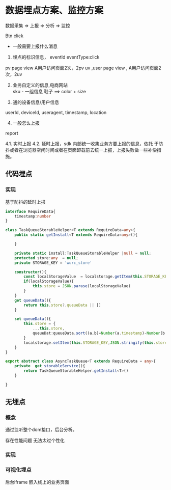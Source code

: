 # 数据埋点方案、监控方案



数据采集  => 上报 => 分析 => 监控

Btn click  

* 一般需要上报什么消息
1. 埋点的标识信息，  eventId  eventType:click

pv page view    A用户访问页面2次，2pv
uv ,user page view , A用户访问页面2次，2uv

2. 业务自定义的信息,电商网站  
sku - 一组信息
鞋子 ==> color + size

3. 通的设备信息/用户信息

userId, deviceId, useragent, timestamp, location 

4. 一般怎么上报

report 

4.1. 实时上报
4.2. 延时上报，sdk 内部统一收集业务方要上报的信息，依托
于防抖或者在浏览器空闲时间或者在页面卸载前去统一上报，上报失败做一些补偿措施。

## 代码埋点

### 实现
基于防抖的延时上报
```ts
interface RequireData{
    timestamp:number
}

class TaskQueueStorableHelper<T extends RequireData=any>{
    public static getInstall<T extends RequireData=any>(){

    }

    private static install:TaskQueueStorableHelper |null = null;
    protected store:any  = null;
    private STORAGE_KEY = 'wurc_store'

    constructor(){
        const localStorageValue  = localstorage.getItem(this.STORAGE_KEY)
        if(localStorageValue){
            this.store = JSON.parase(localStorageValue) 
        }
    }
    get queueData(){
        return this.store?.queueData || []
    }

    set queueData(){
        this.store = {
            ...this.store,
            queueDat:queueData.sort((a,b)=Number(a.timestamp)-Number(b.timestamp))
        }
        localstorage.setItem(this.STORAGE_KEY,JSON.stringify(this.store))
    }
}

export abstract class AsyncTaskQueue<T extends RequireData = any>{
    private  get storableService(){
        return TaskQueueStorableHelper.getInstall<T>()
    }

}

```

## 无埋点
### 概念
通过监听整个dom接口，后台分析。

存在性能问题
无法太过个性化


### 实现


### 可视化埋点
后台iframe 嵌入线上的业务页面

